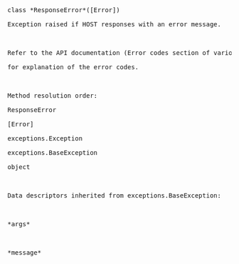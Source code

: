 <pre>
class *ResponseError*([Error])<br>
Exception raised if HOST responses with an error message.<br>
<br>
Refer to the API documentation (Error codes section of various methods)<br>
for explanation of the error codes.<br>
<br>
Method resolution order:<br>
ResponseError<br>
[Error]<br>
exceptions.Exception<br>
exceptions.BaseException<br>
object<br>
<br>
Data descriptors inherited from exceptions.BaseException:<br>
<br>
*args*<br>
<br>
*message* </pre>